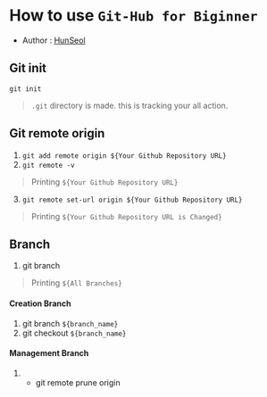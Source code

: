 # How to use `Git-Hub for Biginner`
- Author : [HunSeol](https://github.com/Seolhun/)

## Git init
`git init`
> `.git` directory is made. this is tracking your all action.

## Git remote origin
1. `git add remote origin ${Your Github Repository URL}`
2. `git remote -v`
> Printing `${Your Github Repository URL}`
3. `git remote set-url origin ${Your Github Repository URL}`
> Printing `${Your Github Repository URL is Changed}`

## Branch
1. git branch
> Printing `${All Branches}`

#### Creation Branch
1. git branch `${branch_name}`
2. git checkout `${branch_name}`

#### Management Branch
1. - git remote prune origin
